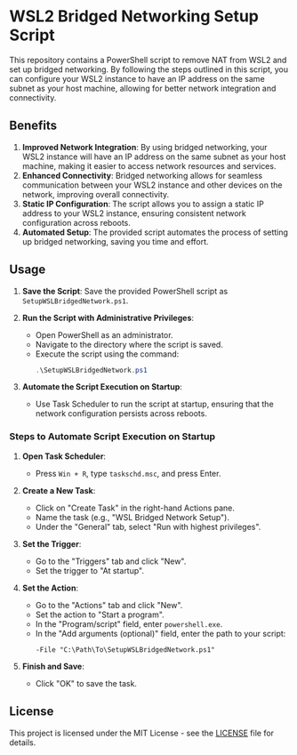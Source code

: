 
# WSL2 Bridged Networking Setup Script

This repository contains a PowerShell script to remove NAT from WSL2 and set up bridged networking. By following the steps outlined in this script, you can configure your WSL2 instance to have an IP address on the same subnet as your host machine, allowing for better network integration and connectivity.

## Benefits

1. **Improved Network Integration**: By using bridged networking, your WSL2 instance will have an IP address on the same subnet as your host machine, making it easier to access network resources and services.
2. **Enhanced Connectivity**: Bridged networking allows for seamless communication between your WSL2 instance and other devices on the network, improving overall connectivity.
3. **Static IP Configuration**: The script allows you to assign a static IP address to your WSL2 instance, ensuring consistent network configuration across reboots.
4. **Automated Setup**: The provided script automates the process of setting up bridged networking, saving you time and effort.

## Usage

1. **Save the Script**: Save the provided PowerShell script as `SetupWSLBridgedNetwork.ps1`.
2. **Run the Script with Administrative Privileges**:

   - Open PowerShell as an administrator.
   - Navigate to the directory where the script is saved.
   - Execute the script using the command:
     ```powershell
     .\SetupWSLBridgedNetwork.ps1
     ```
3. **Automate the Script Execution on Startup**:

   - Use Task Scheduler to run the script at startup, ensuring that the network configuration persists across reboots.

### **Steps to Automate Script Execution on Startup**

1. **Open Task Scheduler**:

   - Press `Win + R`, type `taskschd.msc`, and press Enter.
2. **Create a New Task**:

   - Click on "Create Task" in the right-hand Actions pane.
   - Name the task (e.g., "WSL Bridged Network Setup").
   - Under the "General" tab, select "Run with highest privileges".
3. **Set the Trigger**:

   - Go to the "Triggers" tab and click "New".
   - Set the trigger to "At startup".
4. **Set the Action**:

   - Go to the "Actions" tab and click "New".
   - Set the action to "Start a program".
   - In the "Program/script" field, enter `powershell.exe`.
   - In the "Add arguments (optional)" field, enter the path to your script:
     ```plaintext
     -File "C:\Path\To\SetupWSLBridgedNetwork.ps1"
     ```
5. **Finish and Save**:

   - Click "OK" to save the task.

## License

This project is licensed under the MIT License - see the [LICENSE](LICENSE) file for details.
